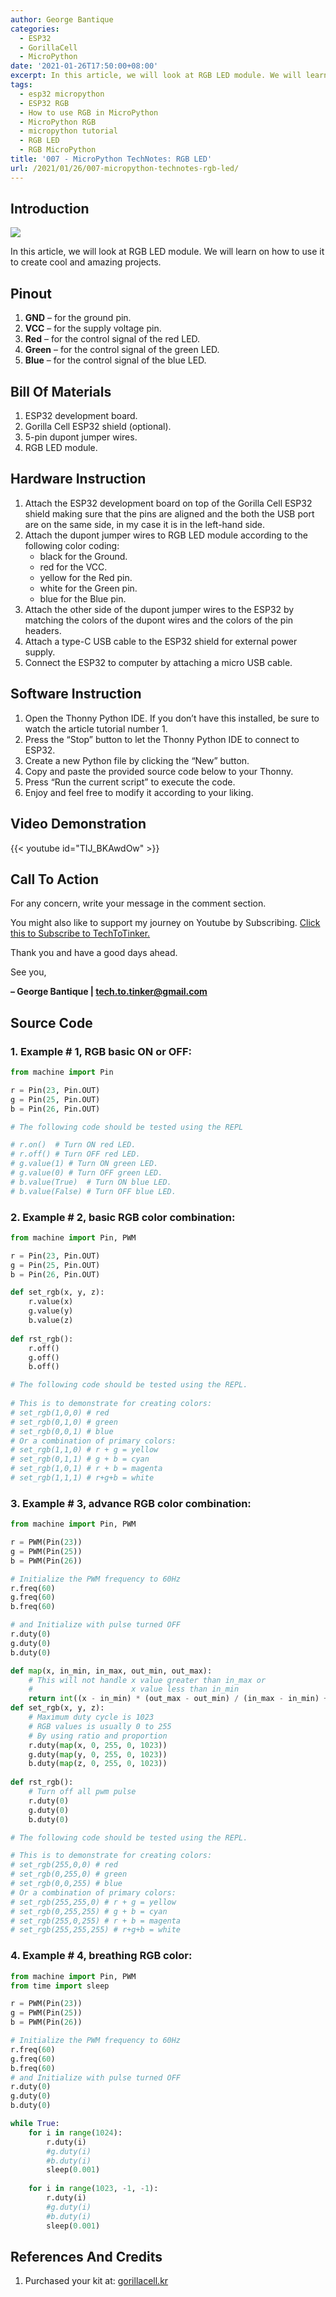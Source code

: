 ```yaml
---
author: George Bantique
categories:
  - ESP32
  - GorillaCell
  - MicroPython
date: '2021-01-26T17:50:00+08:00'
excerpt: In this article, we will look at RGB LED module. We will learn on how to use it to create cool and amazing projects.
tags:
  - esp32 micropython
  - ESP32 RGB
  - How to use RGB in MicroPython
  - MicroPython RGB
  - micropython tutorial
  - RGB LED
  - RGB MicroPython
title: '007 - MicroPython TechNotes: RGB LED'
url: /2021/01/26/007-micropython-technotes-rgb-led/
---
```


## **Introduction**

![](/images/007-technotes-rgb-led-micropython.png)

In this article, we will look at RGB LED module. We will learn on how to use it to create cool and amazing projects.

## **Pinout**

1. **GND** – for the ground pin.
2. **VCC** – for the supply voltage pin.
3. **Red** – for the control signal of the red LED.
4. **Green** – for the control signal of the green LED.
5. **Blue** – for the control signal of the blue LED.

## **Bill Of Materials**

1. ESP32 development board.
2. Gorilla Cell ESP32 shield (optional).
3. 5-pin dupont jumper wires.
4. RGB LED module.

## **Hardware Instruction**

1. Attach the ESP32 development board on top of the Gorilla Cell ESP32 shield making sure that the pins are aligned and the both the USB port are on the same side, in my case it is in the left-hand side.
2. Attach the dupont jumper wires to RGB LED module according to the following color coding: 
    - black for the Ground.
    - red for the VCC.
    - yellow for the Red pin.
    - white for the Green pin.
    - blue for the Blue pin.
3. Attach the other side of the dupont jumper wires to the ESP32 by matching the colors of the dupont wires and the colors of the pin headers.
4. Attach a type-C USB cable to the ESP32 shield for external power supply.
5. Connect the ESP32 to computer by attaching a micro USB cable.

## **Software Instruction**

1. Open the Thonny Python IDE. If you don’t have this installed, be sure to watch the article tutorial number 1.
2. Press the “Stop” button to let the Thonny Python IDE to connect to ESP32.
3. Create a new Python file by clicking the “New” button.
4. Copy and paste the provided source code below to your Thonny.
5. Press “Run the current script” to execute the code.
6. Enjoy and feel free to modify it according to your liking.

## **Video Demonstration**

{{< youtube id="TIJ_BKAwdOw" >}}

## **Call To Action**

For any concern, write your message in the comment section.

You might also like to support my journey on Youtube by Subscribing. [Click this to Subscribe to TechToTinker.](https://www.youtube.com/c/TechToTinker?sub_confirmation=1)

Thank you and have a good days ahead.

See you,

**– George Bantique | tech.to.tinker@gmail.com**

## **Source Code**

### 1. Example # 1, RGB basic ON or OFF:

```py { lineNos="true" wrap="true" }
from machine import Pin 

r = Pin(23, Pin.OUT) 
g = Pin(25, Pin.OUT) 
b = Pin(26, Pin.OUT) 

# The following code should be tested using the REPL 

# r.on()  # Turn ON red LED. 
# r.off() # Turn OFF red LED. 
# g.value(1) # Turn ON green LED. 
# g.value(0) # Turn OFF green LED. 
# b.value(True)  # Turn ON blue LED. 
# b.value(False) # Turn OFF blue LED.

```

### 2. Example # 2, basic RGB color combination:

```py { lineNos="true" wrap="true" }
from machine import Pin, PWM 

r = Pin(23, Pin.OUT) 
g = Pin(25, Pin.OUT) 
b = Pin(26, Pin.OUT) 

def set_rgb(x, y, z): 
    r.value(x) 
    g.value(y) 
    b.value(z) 
         
def rst_rgb(): 
    r.off() 
    g.off() 
    b.off() 

# The following code should be tested using the REPL.
     
# This is to demonstrate for creating colors: 
# set_rgb(1,0,0) # red 
# set_rgb(0,1,0) # green 
# set_rgb(0,0,1) # blue 
# Or a combination of primary colors: 
# set_rgb(1,1,0) # r + g = yellow 
# set_rgb(0,1,1) # g + b = cyan 
# set_rgb(1,0,1) # r + b = magenta 
# set_rgb(1,1,1) # r+g+b = white

```

### 3. Example # 3, advance RGB color combination:

```py { lineNos="true" wrap="true" }
from machine import Pin, PWM  

r = PWM(Pin(23)) 
g = PWM(Pin(25)) 
b = PWM(Pin(26)) 

# Initialize the PWM frequency to 60Hz 
r.freq(60) 
g.freq(60) 
b.freq(60) 

# and Initialize with pulse turned OFF 
r.duty(0) 
g.duty(0) 
b.duty(0) 

def map(x, in_min, in_max, out_min, out_max): 
    # This will not handle x value greater than in_max or 
    #                      x value less than in_min 
    return int((x - in_min) * (out_max - out_min) / (in_max - in_min) + out_min) 
def set_rgb(x, y, z): 
    # Maximum duty cycle is 1023 
    # RGB values is usually 0 to 255 
    # By using ratio and proportion 
    r.duty(map(x, 0, 255, 0, 1023)) 
    g.duty(map(y, 0, 255, 0, 1023)) 
    b.duty(map(z, 0, 255, 0, 1023)) 
         
def rst_rgb(): 
    # Turn off all pwm pulse 
    r.duty(0) 
    g.duty(0) 
    b.duty(0)

# The following code should be tested using the REPL.

# This is to demonstrate for creating colors:  
# set_rgb(255,0,0) # red  
# set_rgb(0,255,0) # green  
# set_rgb(0,0,255) # blue  
# Or a combination of primary colors:  
# set_rgb(255,255,0) # r + g = yellow  
# set_rgb(0,255,255) # g + b = cyan  
# set_rgb(255,0,255) # r + b = magenta  
# set_rgb(255,255,255) # r+g+b = white

```

### 4. Example # 4, breathing RGB color:

```py { lineNos="true" wrap="true" }
from machine import Pin, PWM 
from time import sleep 

r = PWM(Pin(23)) 
g = PWM(Pin(25)) 
b = PWM(Pin(26))

# Initialize the PWM frequency to 60Hz 
r.freq(60) 
g.freq(60) 
b.freq(60) 
# and Initialize with pulse turned OFF 
r.duty(0) 
g.duty(0) 
b.duty(0) 

while True: 
    for i in range(1024): 
        r.duty(i) 
        #g.duty(i) 
        #b.duty(i) 
        sleep(0.001) 
        
    for i in range(1023, -1, -1): 
        r.duty(i) 
        #g.duty(i) 
        #b.duty(i) 
        sleep(0.001)

```

## **References And Credits**

1. Purchased your kit at:
[gorillacell.kr](http://gorillacell.kr/)

